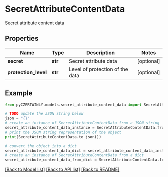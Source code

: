 # SecretAttributeContentData

Secret attribute content data

## Properties

Name | Type | Description | Notes
------------ | ------------- | ------------- | -------------
**secret** | **str** | Secret attribute data | [optional] 
**protection_level** | **str** | Level of protection of the data | [optional] 

## Example

```python
from pyCZERTAINLY.models.secret_attribute_content_data import SecretAttributeContentData

# TODO update the JSON string below
json = "{}"
# create an instance of SecretAttributeContentData from a JSON string
secret_attribute_content_data_instance = SecretAttributeContentData.from_json(json)
# print the JSON string representation of the object
print(SecretAttributeContentData.to_json())

# convert the object into a dict
secret_attribute_content_data_dict = secret_attribute_content_data_instance.to_dict()
# create an instance of SecretAttributeContentData from a dict
secret_attribute_content_data_from_dict = SecretAttributeContentData.from_dict(secret_attribute_content_data_dict)
```
[[Back to Model list]](../README.md#documentation-for-models) [[Back to API list]](../README.md#documentation-for-api-endpoints) [[Back to README]](../README.md)


